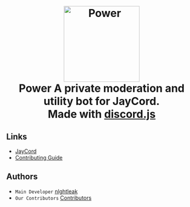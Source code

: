 <h1 align="center">
  <br>
  <a href="https://github.com/JayCordDevelopment/Assistant"><img width="200" src="https://cdn.discordapp.com/attachments/1103912751157485570/1128684984111206474/f966de18a901bcd0cb8060868508e01a.jpg" alt="Power"></a>
  <br>
  Power
  A private moderation and utility bot for JayCord.
  <br>
</*Disclaimer:** This bot is NOT designed to work on other servers apart from JayCord itself and some things **may** end up breaking however you are allowed to make your own version of this bot and adapt it to your needs with the right steps, please refer to the contribution guide below.

Made with [discord.js](https://discordjs.dev)

## Links
- [JayCord](https://discord.gg/47fWbK5QYB)
- [Contributing Guide](https://support.jayts.uk/jaycord/for-developers)

## Authors
- `Main Developer` [nlghtleak](https://github.com/nlghtleak)
- `Our Contributors` [Contributors](https://github.com/JayCordDevelopment/Assistant/graphs/contributors)
